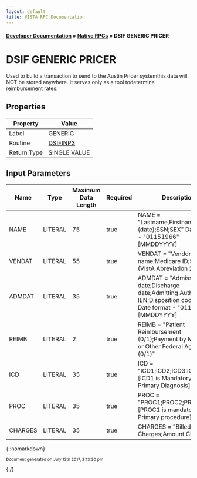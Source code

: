 ```yaml
---
layout: default
title: VISTA RPC Documentation
---
```


#### [Developer Documentation](../index) &#187; [Native RPCs](TableOfContents) &#187; DSIF GENERIC PRICER<br/>
# DSIF GENERIC PRICER

Used to build a transaction to send to the Austin Pricer systemthis data will NOT be stored anywhere. It serves only as a tool todetermine reimbursement rates.  

## Properties

Property | Value
--- | ---
Label | GENERIC
Routine | [DSIFINP3](http://code.osehra.org/dox/Routine_DSIFINP3_source.html)
Return Type | SINGLE VALUE


## Input Parameters

Name | Type | Maximum Data Length | Required | Description
--- | --- | --- | --- | ---
NAME | LITERAL | 75 | true | NAME &#x3D; &quot;Lastname,Firstname MI;DOB (date);SSN;SEX&quot;     Date format - &quot;01151966&quot; [MMDDYYYY]
VENDAT | LITERAL | 55 | true | VENDAT &#x3D; &quot;Vendor name;Medicare ID;State (VistA Abreviation 2 Alpha)&quot;
ADMDAT | LITERAL | 35 | true | ADMDAT &#x3D; &quot;Admission date;Discharge date;Admitting Authority IEN;Disposition code IEN&quot;  Date format - &quot;01151966&quot; [MMDDYYYY]
REIMB | LITERAL | 2 | true | REIMB &#x3D; &quot;Patient Reimbursement (0/1);Payment by Medicare or Other Federal Agency (0/1)&quot;
ICD | LITERAL | 35 | true | ICD &#x3D; &quot;ICD1;ICD2;ICD3:ICD4;ICD5&quot; [ICD1 is Mandatory - Primary Diagnosis]
PROC | LITERAL | 35 | true | PROC &#x3D; &quot;PROC1;PROC2;PROC3&quot;  [PROC1 is mandatory, Primary procedure]
CHARGES | LITERAL | 35 | true | CHARGES &#x3D; &quot;Billed Charges;Amount Claimed&quot;



{::nomarkdown} <br/><p style="font-size: 11px">Document generated on July 13th 2017, 2:13:30 pm</p>{:/}
